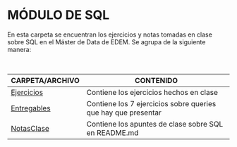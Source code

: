 # MÓDULO DE SQL 

En esta carpeta se encuentran los ejercicios y notas tomadas en clase sobre SQL en el Máster de Data de EDEM. Se agrupa de la siguiente manera:

<br>

| CARPETA/ARCHIVO | CONTENIDO |
| ------ | ------ |
| [Ejercicios](Ejercicios/) | Contiene los ejercicios hechos en clase |
| [Entregables](Entregables/) | Contiene los 7 ejercicios sobre queries que hay que presentar |
| [NotasClase](NotasClase/) | Contiene los apuntes de clase sobre SQL en README.md |


